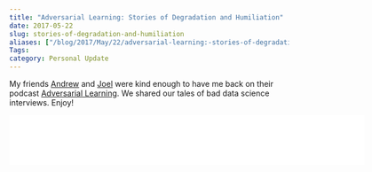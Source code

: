```yaml
---
title: "Adversarial Learning: Stories of Degradation and Humiliation"
date: 2017-05-22
slug: stories-of-degradation-and-humiliation
aliases: ["/blog/2017/May/22/adversarial-learning:-stories-of-degradation-and-humiliation/"]
Tags:
category: Personal Update
---
```


My friends [Andrew](http"//www.twitter.com/akm) and [Joel](http://www.twitter.com/joelgrus) were kind enough to have me back on their podcast [Adversarial Learning](http://adversariallearning.com/episode-10-stories-of-degradation-and-humiliation.html). We shared our tales of bad data science interviews. Enjoy!

<iframe style="border: none" src="//html5-player.libsyn.com/embed/episode/id/5378015/height/90/width/640/theme/custom/autonext/no/thumbnail/yes/autoplay/no/preload/no/no_addthis/no/direction/backward/render-playlist/no/custom-color/87A93A/" height="90" width="640" scrolling="no"  allowfullscreen webkitallowfullscreen mozallowfullscreen oallowfullscreen msallowfullscreen></iframe>

